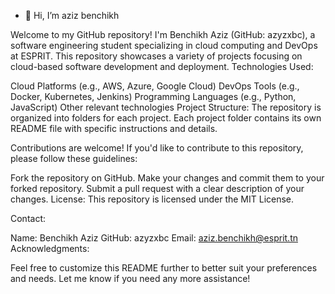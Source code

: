 - 👋 Hi, I’m aziz benchikh

Welcome to my GitHub repository! I'm Benchikh Aziz (GitHub: azyzxbc), a software engineering student specializing in cloud computing and DevOps at ESPRIT. This repository showcases a variety of projects focusing on cloud-based software development and deployment.
Technologies Used:

Cloud Platforms (e.g., AWS, Azure, Google Cloud)
DevOps Tools (e.g., Docker, Kubernetes, Jenkins)
Programming Languages (e.g., Python, JavaScript)
Other relevant technologies
Project Structure:
The repository is organized into folders for each project. Each project folder contains its own README file with specific instructions and details.

Contributions are welcome! If you'd like to contribute to this repository, please follow these guidelines:

Fork the repository on GitHub.
Make your changes and commit them to your forked repository.
Submit a pull request with a clear description of your changes.
License:
This repository is licensed under the MIT License.

Contact:

Name: Benchikh Aziz
GitHub: azyzxbc
Email: aziz.benchikh@esprit.tn
Acknowledgments:

Feel free to customize this README further to better suit your preferences and needs. Let me know if you need any more assistance!
<!---
azyzxbc/azyzxbc is a ✨ special ✨ repository because its `README.md` (this file) appears on your GitHub profile.
You can click the Preview link to take a look at your changes.
--->
